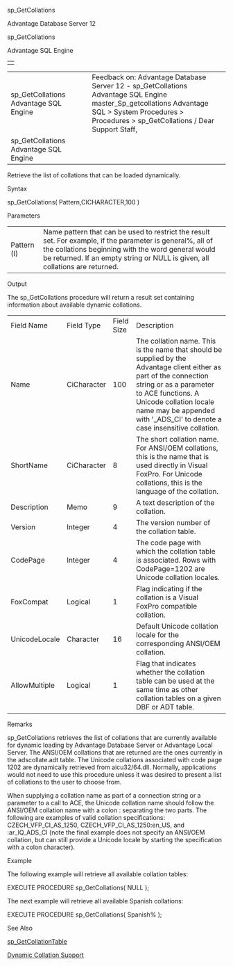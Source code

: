 sp\_GetCollations




Advantage Database Server 12  

sp\_GetCollations

Advantage SQL Engine

|  |
| --- |
|  |

|  |  |  |  |  |
| --- | --- | --- | --- | --- |
| sp\_GetCollations  Advantage SQL Engine |  |  | Feedback on: Advantage Database Server 12 - sp\_GetCollations Advantage SQL Engine master\_Sp\_getcollations Advantage SQL > System Procedures > Procedures > sp\_GetCollations / Dear Support Staff, |  |
| sp\_GetCollations  Advantage SQL Engine |  |  |  |  |

Retrieve the list of collations that can be loaded dynamically.

Syntax

sp\_GetCollations( Pattern,CICHARACTER,100 )

Parameters

|  |  |
| --- | --- |
| Pattern (I) | Name pattern that can be used to restrict the result set. For example, if the parameter is general%, all of the collations beginning with the word general would be returned. If an empty string or NULL is given, all collations are returned. |

Output

The sp\_GetCollations procedure will return a result set containing information about available dynamic collations.

|  |  |  |  |
| --- | --- | --- | --- |
| Field Name | Field Type | Field Size | Description |
| Name | CiCharacter | 100 | The collation name. This is the name that should be supplied by the Advantage client either as part of the connection string or as a parameter to ACE functions. A Unicode collation locale name may be appended with '\_ADS\_CI' to denote a case insensitive collation. |
| ShortName | CiCharacter | 8 | The short collation name. For ANSI/OEM collations, this is the name that is used directly in Visual FoxPro. For Unicode collations, this is the language of the collation. |
| Description | Memo | 9 | A text description of the collation. |
| Version | Integer | 4 | The version number of the collation table. |
| CodePage | Integer | 4 | The code page with which the collation table is associated. Rows with CodePage=1202 are Unicode collation locales. |
| FoxCompat | Logical | 1 | Flag indicating if the collation is a Visual FoxPro compatible collation. |
| UnicodeLocale | Character | 16 | Default Unicode collation locale for the corresponding ANSI/OEM collation. |
| AllowMultiple | Logical | 1 | Flag that indicates whether the collation table can be used at the same time as other collation tables on a given DBF or ADT table. |

Remarks

sp\_GetCollations retrieves the list of collations that are currently available for dynamic loading by Advantage Database Server or Advantage Local Server. The ANSI/OEM collations that are returned are the ones currently in the adscollate.adt table. The Unicode collations associated with code page 1202 are dynamically retrieved from aicu32/64.dll. Normally, applications would not need to use this procedure unless it was desired to present a list of collations to the user to choose from.

When supplying a collation name as part of a connection string or a parameter to a call to ACE, the Unicode collation name should follow the ANSI/OEM collation name with a colon : separating the two parts. The following are examples of valid collation specifications: CZECH\_VFP\_CI\_AS\_1250, CZECH\_VFP\_CI\_AS\_1250:en\_US, and :ar\_IQ\_ADS\_CI (note the final example does not specify an ANSI/OEM collation, but can still provide a Unicode locale by starting the specification with a colon character).

Example

The following example will retrieve all available collation tables:

EXECUTE PROCEDURE sp\_GetCollations( NULL );

The next example will retrieve all available Spanish collations:

EXECUTE PROCEDURE sp\_GetCollations( Spanish% );

See Also

[sp\_GetCollationTable](master_sp_getcollationtable.htm)

[Dynamic Collation Support](master_collation_support.htm)